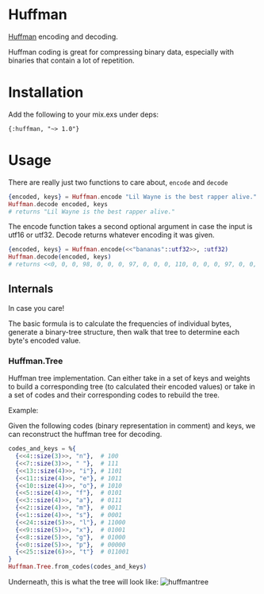 # Huffman

[Huffman](https://en.wikipedia.org/wiki/Huffman_coding) encoding and decoding.

Huffman coding is great for compressing binary data, especially with binaries
that contain a lot of repetition.

# Installation

Add the following to your mix.exs under deps:

`{:huffman, "~> 1.0"}`

# Usage

There are really just two functions to care about, `encode` and `decode`

```elixir
{encoded, keys} = Huffman.encode "Lil Wayne is the best rapper alive."
Huffman.decode encoded, keys
# returns "Lil Wayne is the best rapper alive."
```

The encode function takes a second optional argument in case the input is utf16
or utf32. Decode returns whatever encoding it was given.

```elixir
{encoded, keys} = Huffman.encode(<<"bananas"::utf32>>, :utf32)
Huffman.decode(encoded, keys)
# returns <<0, 0, 0, 98, 0, 0, 0, 97, 0, 0, 0, 110, 0, 0, 0, 97, 0, 0, 0, 110, 0, 0, 0, 97, 0, 0, 0, 115>>
```

## Internals

In case you care!

The basic formula is to calculate the frequencies of individual bytes, generate
a binary-tree structure, then walk that tree to determine each byte's encoded
value.

### Huffman.Tree

Huffman tree implementation. Can either take in a set of keys and weights to
build a corresponding tree (to calculated their encoded values) or take in a set
of codes and their corresponding codes to rebuild the tree.

Example:

Given the following codes (binary representation in comment) and keys, we can
reconstruct the huffman tree for decoding.
```elixir
codes_and_keys = %{
  {<<4::size(3)>>, "n"},  # 100
  {<<7::size(3)>>, " "},  # 111
  {<<13::size(4)>>, "i"}, # 1101
  {<<11::size(4)>>, "e"}, # 1011
  {<<10::size(4)>>, "o"}, # 1010
  {<<5::size(4)>>, "f"},  # 0101
  {<<3::size(4)>>, "a"},  # 0111
  {<<2::size(4)>>, "m"},  # 0011
  {<<1::size(4)>>, "s"},  # 0001
  {<<24::size(5)>>, "l"}, # 11000
  {<<9::size(5)>>, "x"},  # 01001
  {<<8::size(5)>>, "g"},  # 01000
  {<<0::size(5)>>, "p"},  # 00000
  {<<25::size(6)>>, "t"}  # 011001
}
Huffman.Tree.from_codes(codes_and_keys)
```
Underneath, this is what the tree will look like:
![huffmantree](https://cloud.githubusercontent.com/assets/1015847/8145854/734aaf44-11ce-11e5-9d53-353cb53df5fb.png)

